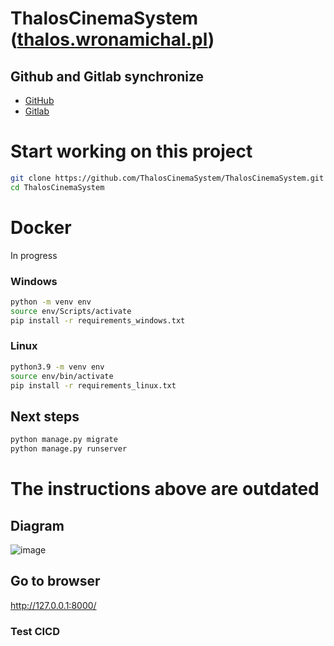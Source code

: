 # ThalosCinemaSystem ([thalos.wronamichal.pl](https://thalos.wronamichal.pl/))

## Github and Gitlab synchronize
- [GitHub](https://github.com/ThalosCinemaSystem/ThalosCinemaSystem)
- [Gitlab](https://gitlab.com/michalwrona01/ThalosCinemaSystem)

# Start working on this project 
```bash
git clone https://github.com/ThalosCinemaSystem/ThalosCinemaSystem.git
cd ThalosCinemaSystem
```
# Docker
In progress
### Windows
```bash
python -m venv env
source env/Scripts/activate
pip install -r requirements_windows.txt
```
### Linux
```bash
python3.9 -m venv env
source env/bin/activate
pip install -r requirements_linux.txt
```
## Next steps
```bash
python manage.py migrate
python manage.py runserver
```
# The instructions above are outdated

## Diagram
![image](https://user-images.githubusercontent.com/73277848/193300920-8600d576-1d00-4645-9cc3-3cc4818a913c.png)


## Go to browser
http://127.0.0.1:8000/

### Test CICD

